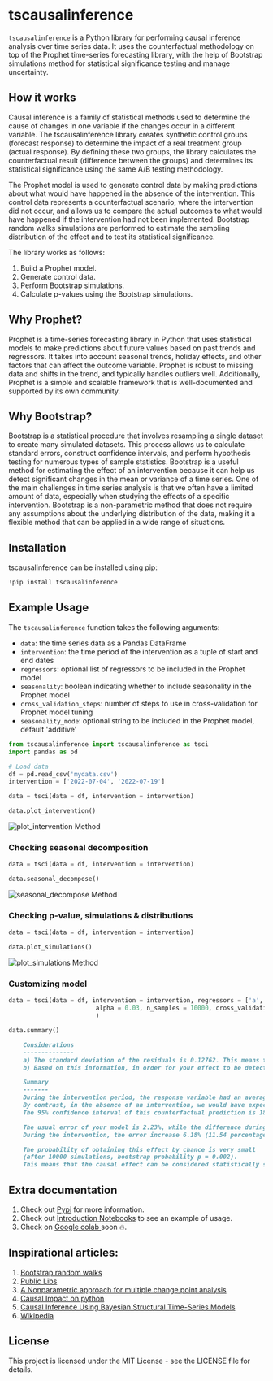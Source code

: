 # tscausalinference

`tscausalinference` is a Python library for performing causal inference analysis over time series data. It uses the counterfactual methodology on top of the Prophet time-series forecasting library, with the help of Bootstrap simulations method for statistical significance testing and manage uncertainty.

## How it works

Causal inference is a family of statistical methods used to determine the cause of changes in one variable if the changes occur in a different variable. The tscausalinference library creates synthetic control groups (forecast response) to determine the impact of a real treatment group (actual response). By defining these two groups, the library calculates the counterfactual result (difference between the groups) and determines its statistical significance using the same A/B testing methodology.

The Prophet model is used to generate control data by making predictions about what would have happened in the absence of the intervention. This control data represents a counterfactual scenario, where the intervention did not occur, and allows us to compare the actual outcomes to what would have happened if the intervention had not been implemented. Bootstrap random walks simulations are performed to estimate the sampling distribution of the effect and to test its statistical significance.

The library works as follows:

1. Build a Prophet model.
2. Generate control data.
3. Perform Bootstrap simulations.
4. Calculate p-values using the Bootstrap simulations.

## Why Prophet?

Prophet is a time-series forecasting library in Python that uses statistical models to make predictions about future values based on past trends and regressors. It takes into account seasonal trends, holiday effects, and other factors that can affect the outcome variable. Prophet is robust to missing data and shifts in the trend, and typically handles outliers well. Additionally, Prophet is a simple and scalable framework that is well-documented and supported by its own community.

## Why Bootstrap?

Bootstrap is a statistical procedure that involves resampling a single dataset to create many simulated datasets. This process allows us to calculate standard errors, construct confidence intervals, and perform hypothesis testing for numerous types of sample statistics. Bootstrap is a useful method for estimating the effect of an intervention because it can help us detect significant changes in the mean or variance of a time series. One of the main challenges in time series analysis is that we often have a limited amount of data, especially when studying the effects of a specific intervention. Bootstrap is a non-parametric method that does not require any assumptions about the underlying distribution of the data, making it a flexible method that can be applied in a wide range of situations.

## Installation

tscausalinference can be installed using pip:

```python
!pip install tscausalinference
```

## Example Usage

The `tscausalinference` function takes the following arguments:

- `data`: the time series data as a Pandas DataFrame
- `intervention`: the time period of the intervention as a tuple of start and end dates
- `regressors`: optional list of regressors to be included in the Prophet model
- `seasonality`: boolean indicating whether to include seasonality in the Prophet model
- `cross_validation_steps`: number of steps to use in cross-validation for Prophet model tuning
- `seasonality_mode`: optional string to be included in the Prophet model, default 'additive'

```python
from tscausalinference import tscausalinference as tsci
import pandas as pd

# Load data
df = pd.read_csv('mydata.csv')
intervention = ['2022-07-04', '2022-07-19']

data = tsci(data = df, intervention = intervention)

data.plot_intervention()
```
![plot_intervention Method](https://github.com/carlangastr/marketing-science-projects/blob/main/tscausalinference/introduction_notebooks/plots/output.png)

### Checking seasonal decomposition
```python
data = tsci(data = df, intervention = intervention)

data.seasonal_decompose()
```
![seasonal_decompose Method](https://github.com/carlangastr/marketing-science-projects/blob/main/tscausalinference/introduction_notebooks/plots/seasonal_decompose.png)

### Checking p-value, simulations & distributions
```python
data = tsci(data = df, intervention = intervention)

data.plot_simulations()
```
![plot_simulations Method](https://github.com/carlangastr/marketing-science-projects/blob/main/tscausalinference/introduction_notebooks/plots/pvalue.png)

### Customizing model
```python
data = tsci(data = df, intervention = intervention, regressors = ['a','b'],
                        alpha = 0.03, n_samples = 10000, cross_validation_steps = 15
                        )

data.summary()
```
```md
    Considerations
    --------------
    a) The standard deviation of the residuals is 0.12762. This means that the noise in your data is low.
    b) Based on this information, in order for your effect to be detectable, it should be greater than 15%.

    Summary
    -------
    During the intervention period, the response variable had an average value of approximately 21.78. 
    By contrast, in the absence of an intervention, we would have expected an average response of 19.15. 
    The 95% confidence interval of this counterfactual prediction is 18.9 to 19.39.

    The usual error of your model is 2.23%, while the difference during the intervention period is 13.77%. 
    During the intervention, the error increase 6.18% (11.54 percentage points), suggesting some factor is impacting the quality of the model, and the differences are significant.

    The probability of obtaining this effect by chance is very small 
    (after 10000 simulations, bootstrap probability p = 0.002). 
    This means that the causal effect can be considered statistically significant.
```

## Extra documentation
1. Check out [Pypi](https://pypi.org/project/tscausalinference) for more information.
2. Check out [Introduction Notebooks](https://github.com/carlangastr/marketing-science-projects/blob/main/tscausalinference/introduction_notebooks/basic.ipynb) to see an example of usage.
3. Check on [Google colab ]() soon 🔥.

## Inspirational articles:
1. [Bootstrap random walks](https://reader.elsevier.com/reader/sd/pii/S0304414915300247?token=0E54369709F75136F10874CA9318FB348A6B9ED117081D7607994EDB862C09E8F95AE336C38CD97AD7A2C50FF14A8708&originRegion=eu-west-1&originCreation=20230224195555)
2. [Public Libs](https://github.com/lytics/impact)
3. [A Nonparametric approach for multiple change point analysis](https://arxiv.org/pdf/1306.4933.pdf)
4. [Causal Impact on python](https://www.youtube.com/watch?v=GTgZfCltMm8&t=272s)
5. [Causal Inference Using Bayesian Structural Time-Series Models](https://towardsdatascience.com/causal-inference-using-bayesian-structural-time-series-models-ab1a3da45cd0)
6. [Wikipedia](https://en.wikipedia.org/wiki/Random_walk)


## License
This project is licensed under the MIT License - see the LICENSE file for details.
